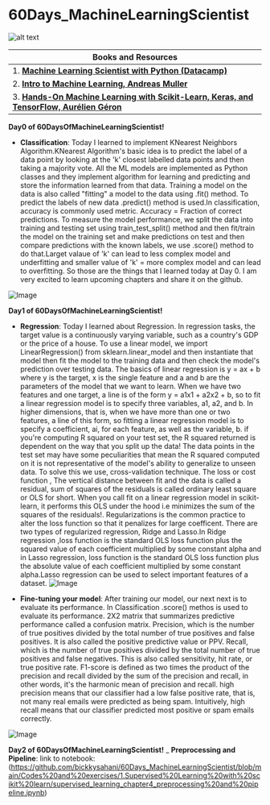 # 60Days_MachineLearningScientist
![alt text](https://github.com/bickkysahani/60Days_MachineLearningScientist/blob/main/images/Day0MachineLearningScientist.PNG)


 | Books and Resources |
| ----- |
| 1. [**Machine Learning Scientist with Python (Datacamp)**](https://www.datacamp.com/tracks/machine-learning-scientist-with-python) |
| 2. [**Intro to Machine Learning, Andreas Muller**](https://github.com/bickkysahani/60Days_MachineLearningScientist/blob/main/Books/Intro%20to%20ML-compressed.pdf) |
| 3. [**Hands-On Machine Learning with Scikit-Learn, Keras, and TensorFlow, Aurélien Géron**](https://github.com/bickkysahani/60Days_MachineLearningScientist/blob/main/Books/Hand-on-ML-compressed.pdf) |

**Day0 of 60DaysOfMachineLearningScientist!**
- **Classification**: Today I learned to implement KNearest Neighbors Algorithm.KNearest Algorithm's basic idea is to predict the label of a data point by looking at the 'k' closest labelled data points  and then taking a majority vote. All the ML models are implemented as Python classes and they implement algorithm for learning and predicting and store the information learned from that data. Training a model on the data is also called "fitting" a model to the data using .fit() method. To predict the labels of new data .predict() method is used.In classification, accuracy is commonly used metric. Accuracy = Fraction of correct predictions. To measure the model performance, we split the data into training and testing set using train_test_split() method and then fit/train the model on the training set and make predictions on test and then compare predictions with the known labels, we use .score() method to do that.Larget valaue of 'k' can lead to less complex model and underfitting and smaller value of 'k' = more complex model and can lead to overfitting. So those are the things that I learned today at Day 0. I am very excited to learn upcoming chapters and share it on the github.

![Image](https://github.com/bickkysahani/60Days_MachineLearningScientist/blob/main/images/Day0_ch1_classification.png)

**Day1 of 60DaysOfMachineLearningScientist!**
- **Regression**: Today I learned about Regression. In regression tasks, the target value is a continuously varying variable, such as a country's GDP or the price of a house. To use a linear model, we import LinearRegression() from sklearn.linear_model and then instantiate that model then fit the model to the training data and then check the model's prediction over testing data. The basics of linear regression is y = ax + b where y is the target, x is the single feature and a and b are the parameters of the model that we want to learn. When we have two features and one target, a line is of the form y = a1x1 + a2x2 + b, so to fit a linear regression model is to specify three variables, a1, a2, and b. In higher dimensions, that is, when we have more than one or two features, a line of this form, so fitting a linear regression model is to specify a coefficient, ai, for each feature, as well as the variable, b. if you're computing R squared on your test set, the R squared returned is dependent on the way that you split up the data! The data points in the test set may have some peculiarities that mean the R squared computed on it is not representative of the model's ability to generalize to unseen data. To solve this we use, cross-validation technique. The loss or cost function , The vertical distance between fit and the data is called a residual, sum of squares of the residuals is called ordinary least square or OLS for short. When you call fit on a linear regression model in scikit-learn, it performs this OLS under the hood i.e minimizes the sum of the squares of the residuals!. Regularizations is the common practice to alter the loss function so that it penalizes for large coefficent. There are two types of regularized regression, Ridge and Lasso.In Ridge regression ,loss function is the standard OLS loss function plus the squared value of each coefficient multiplied by some constant alpha and in Lasso regression, loss function is the standard OLS loss function plus the absolute value of each coefficient multiplied by some constant alpha.Lasso regression can be used to select important features of a dataset.
![Image](https://github.com/bickkysahani/60Days_MachineLearningScientist/blob/main/images/Day1_ch2_regression.png)

- **Fine-tuning your model**: After training our model, our next next is to evaluate its performance. In Classification .score() methos is used to evaluate its performance. 2X2 matrix that summarizes predictive performance called a confusion matrix. Precision, which is the number of true positives divided by the total number of true positives and false positives. It is also called the positive predictive value or PPV. Recall, which is the number of true positives divided by the total number of true positives and false negatives. This is also called sensitivity, hit rate, or true positive rate. F1-score is defined as two times the product of the precision and recall divided by the sum of the precision and recall, in other words, it's the harmonic mean of precision and recall. high precision means that our classifier had a low false positive rate, that is, not many real emails were predicted as being spam. Intuitively, high recall means that our classifier predicted most positive or spam emails correctly.

![Image](https://github.com/bickkysahani/60Days_MachineLearningScientist/blob/main/images/Day1_ch3_fine_tuning_your_model.png)

**Day2 of 60DaysOfMachineLearningScientist!**
_ **Preprocessing and Pipeline**:
link to notebook:
(https://github.com/bickkysahani/60Days_MachineLearningScientist/blob/main/Codes%20and%20exercises/1.Supervised%20Learning%20with%20scikit%20learn/supervised_learning_chapter4_preprocessing%20and%20pipeline.ipynb)

